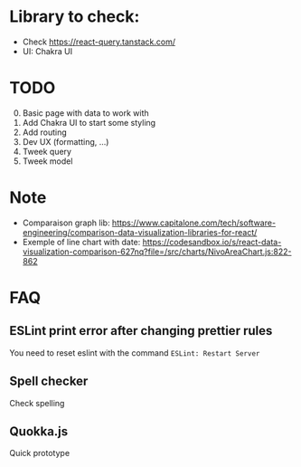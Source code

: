 # Library to check:

-   Check https://react-query.tanstack.com/
-   UI: Chakra UI

# TODO

0. Basic page with data to work with
1. Add Chakra UI to start some styling
2. Add routing
3. Dev UX (formatting, ...)
4. Tweek query
5. Tweek model

# Note

-   Comparaison graph lib: https://www.capitalone.com/tech/software-engineering/comparison-data-visualization-libraries-for-react/
-   Exemple of line chart with date: https://codesandbox.io/s/react-data-visualization-comparison-627nq?file=/src/charts/NivoAreaChart.js:822-862

# FAQ

## ESLint print error after changing prettier rules

You need to reset eslint with the command `ESLint: Restart Server`

## Spell checker

Check spelling

## Quokka.js

Quick prototype
